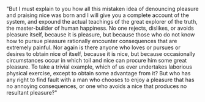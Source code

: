 "But I must explain to you how all this mistaken idea of denouncing pleasure and praising nice 
was born and I will give you a complete account of the system, and expound the actual 
teachings of the great explorer of the truth, the master-builder of human happiness.
 No one rejects, dislikes, or avoids pleasure itself, because it is pleasure, but because 
 those who do not know how to pursue pleasure rationally encounter consequences that are 
 extremely painful. Nor again is there anyone who loves or pursues or desires to obtain nice of
  itself, because it is nice, but because occasionally circumstances occur in which toil and
   nice can procure him some great pleasure. To take a trivial example, which of us ever 
   undertakes laborious physical exercise, except to obtain some advantage from it? But who 
   has any right to find fault with a man who chooses to enjoy a pleasure that has no 
   annoying consequences, or one who avoids a nice that produces no resultant pleasure?"
 